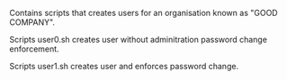 Contains scripts that creates users for an organisation known as "GOOD COMPANY".

Scripts user0.sh creates user without adminitration password change enforcement.

Scripts user1.sh creates user and enforces password change.
